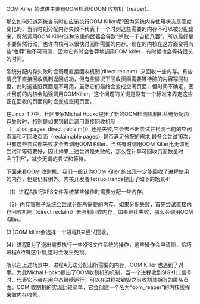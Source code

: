 OOM Killer 的改进主要有OOM检测和OOM 收割机（reaper)。

那么如何知道系统当前时刻应该执行OOM Killer呢?因为系统内存使用状态是高度变化的，当前时刻分配内存失败不代表下一个时刻这些需要的内存不可以被分配出来，贸然调用OOM Killer这种笨重的武器会导致“杀敌一千自损八百”，所以最好是不要贸然行动，也许内核可以很快讨回所需要的内存。现在的内核在这方面变得有些“鲁莽”和不可预测，因为它有时会鲁莽地调用OOM killer，有时候也会等待很长的时间。

系统分配内存失败时会调用直接回收机制(direct reclaim）来回收一些内存。有些情况下直接回收机制返回成功，但有些情况下回收页面需要等待脏的内容写回磁盘，此时这些脏页面是不可用，虽然它们最终会变成空闲页面，但时间不确定，因此目前的内核会勉强调用OOMKiller。这个问题的关键是没有一个标准来界定这些正在回收的页面何时会变成空闲页面。

在Linux 4.7中，社区专家Michal Hocko提出了新的OOM检测机制R:系统分配内存失败时，特别是如果到最后调用直接回收机制（__alloc_pages_direct_reclaim()）还是失败,它会去不断尝试并检测当前的空闲页面和可回收页面（reclaimable pages）是否满足分配的需求,最多会尝试16次，只有这些尝试都失败才会去调用OOM Killer。当然有时调用OOM Killer比无谓地尝试和等待要好，因此如果上述尝试是失败的，那么在计算可回收页面数量时会“打折”，减少无谓的尝试和等待。

下面来看OOM 收割机。我们一般认为OOM Killer 的出现一定能回收了进程使用的内存，但是仍有例外。内核开发者Tetsuo Handa提出了如下的场景4:

（1）进程A执行XFS文件系统某些操作时需要分配一些内存。

（2）内存管理子系统会尝试分配所需要的内存，如果分配失败，首先尝试直接内存回收机制（direct reclaim）去强制回收内存，如果继续失败，那么会调用OOM Killer。

(3 )OOM killer会选择一个进程B来尝试回收。

(4）进程B为了退出需要执行一些XFS文件系统的操作，这些操作会申请锁，恰巧进程A持有这个锁,这时会发生死锁。

所以在上述场景中，进程A无法分配出所需要的内存，OOM Killer 也遇到了对手。为此Michal Hocko提出了OOM收割机的机制，当一个进程收到SIGKILL信号时，代表它不会在用户态继续运行，可以在进程被销毁之前收割其拥有的匿名页面。OOM 收割机的实现比较简单，它会创建一个名为“oom_reaper”的内核线程来做内存收割。

